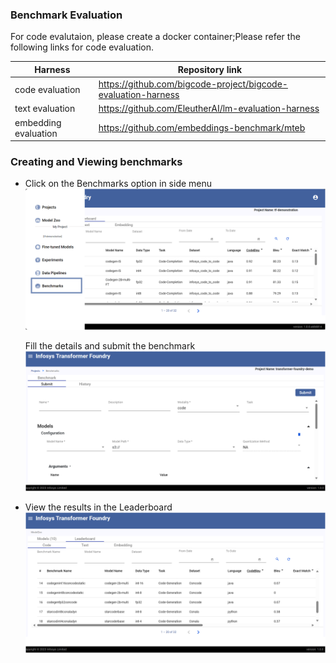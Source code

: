 ### Benchmark Evaluation

For code evalutaion, please create a docker container;Please refer the following links for code evaluation.

| Harness              | Repository link                                               |
| -------------------- | ------------------------------------------------------------- |
| code evaluation      | https://github.com/bigcode-project/bigcode-evaluation-harness |
| text evaluation      | https://github.com/EleutherAI/lm-evaluation-harness           |
| embedding evaluation | https://github.com/embeddings-benchmark/mteb                  |

### Creating and Viewing benchmarks
- Click on the Benchmarks option in side menu
  ![Benchmark Section](images/sidemenu.png)

  Fill the details and submit the benchmark
  ![Benchmark Home page](images/benchmark.png)

- View the results in the Leaderboard
  ![Leaderboard Page](images/leaderboard.png)
